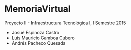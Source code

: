 # MemoriaVirtual
Proyecto II - Infraestructura Tecnológica I, I Semestre 2015
  - Josué Espinoza Castro
  - Luis Mauricio Gamboa Cubero
  - Andrés Pacheco Quesada
